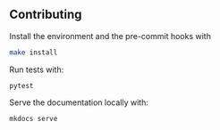 ## Contributing

Install the environment and the pre-commit hooks with

```bash
make install
```

Run tests with:

```shell
pytest
```

Serve the documentation locally with:

```shell
mkdocs serve
```
